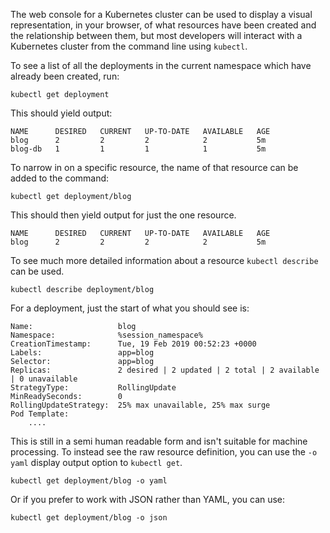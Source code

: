 The web console for a Kubernetes cluster can be used to display a visual representation, in your browser, of what resources have been created and the relationship between them, but most developers will interact with a Kubernetes cluster from the command line using `kubectl`.

To see a list of all the deployments in the current namespace which have already been created, run:

```execute
kubectl get deployment
```

This should yield output:

```
NAME      DESIRED   CURRENT   UP-TO-DATE   AVAILABLE   AGE
blog      2         2         2            2           5m
blog-db   1         1         1            1           5m
```

To narrow in on a specific resource, the name of that resource can be added to the command:

```execute
kubectl get deployment/blog
```

This should then yield output for just the one resource.

```
NAME      DESIRED   CURRENT   UP-TO-DATE   AVAILABLE   AGE
blog      2         2         2            2           5m
```

To see much more detailed information about a resource `kubectl describe` can be used.

```execute
kubectl describe deployment/blog
```

For a deployment, just the start of what you should see is:

```
Name:                   blog
Namespace:              %session_namespace%
CreationTimestamp:      Tue, 19 Feb 2019 00:52:23 +0000
Labels:                 app=blog
Selector:               app=blog
Replicas:               2 desired | 2 updated | 2 total | 2 available | 0 unavailable
StrategyType:           RollingUpdate
MinReadySeconds:        0
RollingUpdateStrategy:  25% max unavailable, 25% max surge
Pod Template:
    ....
```

This is still in a semi human readable form and isn't suitable for machine processing. To instead see the raw resource definition, you can use the `-o yaml` display output option to `kubectl get`.

```execute
kubectl get deployment/blog -o yaml
```

Or if you prefer to work with JSON rather than YAML, you can use:

```execute
kubectl get deployment/blog -o json
```
